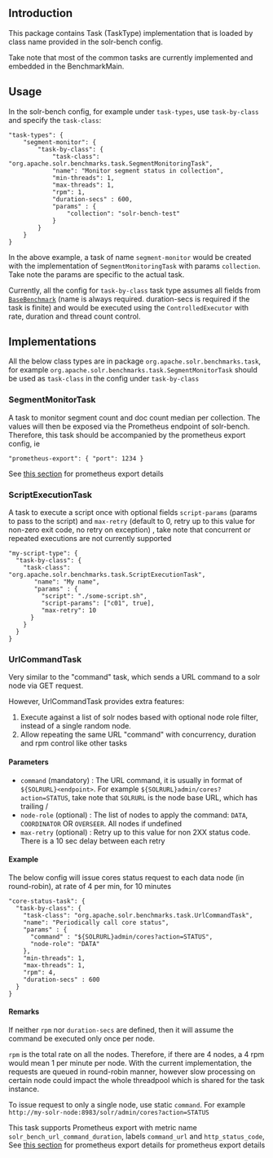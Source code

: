 ## Introduction
This package contains Task (TaskType) implementation that is loaded by class name provided in the solr-bench config.

Take note that most of the common tasks are currently implemented and embedded in the BenchmarkMain.

## Usage
In the solr-bench config, for example under `task-types`, use `task-by-class` and specify the `task-class`:
```
"task-types": {
    "segment-monitor": {
        "task-by-class": {
            "task-class": "org.apache.solr.benchmarks.task.SegmentMonitoringTask",
            "name": "Monitor segment status in collection",
            "min-threads": 1,
            "max-threads": 1,
            "rpm": 1,
            "duration-secs" : 600,
            "params" : {
                "collection": "solr-bench-test"
            }
        }
    }
}
```


In the above example, a task of name `segment-monitor` would be created with the implementation of `SegmentMonitoringTask` with params `collection`. Take note the params are specific to the actual task.

Currently, all the config for `task-by-class` task type assumes all fields from [`BaseBenchmark`](../beans/BaseBenchmark.java) (name is always required. duration-secs is required if the task is finite) and would be executed using the `ControlledExecutor` with rate, duration and thread count control.

## Implementations
All the below class types are in package `org.apache.solr.benchmarks.task`, for example `org.apache.solr.benchmarks.task.SegmentMonitorTask` should be used as `task-class` in the config under `task-by-class`
### SegmentMonitorTask
A task to monitor segment count and doc count median per collection. The values will then be exposed via the Prometheus endpoint of solr-bench. Therefore, this task should be accompanied by the prometheus export config, ie
```
"prometheus-export": { "port": 1234 }
```
See [this section](../../../../../../../../README.md#prometheus-exporter) for prometheus export details

### ScriptExecutionTask
A task to execute a script once with optional fields `script-params` (params to pass to the script) and `max-retry` (default to 0, retry up to this value for non-zero exit code, no retry on exception) , take note that concurrent or repeated executions are not currently supported
```
"my-script-type": {
  "task-by-class": {
    "task-class": "org.apache.solr.benchmarks.task.ScriptExecutionTask",
       "name": "My name",
       "params" : {
         "script": "./some-script.sh",
         "script-params": ["c01", true],
         "max-retry": 10
      }
    }
  }
}
```

### UrlCommandTask
Very similar to the "command" task, which sends a URL command to a solr node via GET request.

However, UrlCommandTask provides extra features:
1. Execute against a list of solr nodes based with optional node role filter, instead of a single random node.
2. Allow repeating the same URL "command" with concurrency, duration and rpm control like other tasks

#### Parameters
- `command` (mandatory) : The URL command, it is usually in format of `${SOLRURL}<endpoint>`. For example `${SOLRURL}admin/cores?action=STATUS`, take note that `SOLRURL` is the node base URL, which has trailing /
- `node-role` (optional) : The list of nodes to apply the command: `DATA`, `COORDINATOR` OR `OVERSEER`. All nodes if undefined
- `max-retry` (optional) : Retry up to this value for non 2XX status code. There is a 10 sec delay between each retry

#### Example
The below config will issue cores status request to each data node (in round-robin), at rate of 4 per min, for 10 minutes
```
"core-status-task": {
  "task-by-class": {
    "task-class": "org.apache.solr.benchmarks.task.UrlCommandTask",
    "name": "Periodically call core status",
    "params" : {
      "command" : "${SOLRURL}admin/cores?action=STATUS",
      "node-role": "DATA"
    },
    "min-threads": 1,
    "max-threads": 1,
    "rpm": 4,
    "duration-secs" : 600
  }
}
```

#### Remarks
If neither `rpm` nor `duration-secs` are defined, then it will assume the command be executed only once per node.

`rpm` is the total rate on all the nodes. Therefore, if there are 4 nodes, a 4 rpm would mean 1 per minute per node. With the current implementation, the requests are queued in round-robin manner, however slow processing on certain node could impact the whole threadpool which is shared for the task instance.

To issue request to only a single node, use static `command`. For example `http://my-solr-node:8983/solr/admin/cores?action=STATUS`   

This task supports Prometheus export with metric name `solr_bench_url_command_duration`, labels `command_url` and `http_status_code`, See [this section](../../../../../../../../README.md#prometheus-exporter) for prometheus export details for prometheus export details